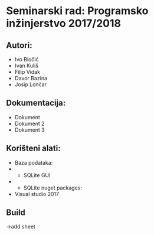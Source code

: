 # **Seminarski rad: Programsko inžinjerstvo 2017/2018**


## Autori:
- Ivo Biočić
- Ivan Kuliš
- Filip Vidak
- Davor Bazina
- Josip Lončar

## Dokumentacija:
- Dokument
- Dokument 2
- Dokument 3

## Korišteni alati:
- Baza podataka: 
- - SQLite GUI <LINK>
- - SQLite nuget packages:
- Visual studio 2017  

## Build 
->add sheet
